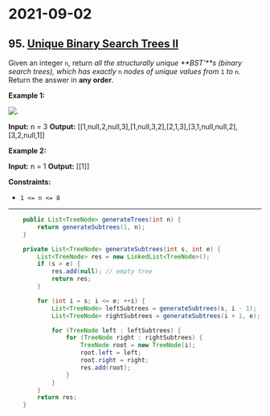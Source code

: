 # 2021-09-02

## 95. [Unique Binary Search Trees II](https://leetcode.com/problems/unique-binary-search-trees-ii/)

Given an integer `n`, return _all the structurally unique **BST'**s (binary search trees), which has exactly_ `n` _nodes of unique values from_ `1` _to_ `n`. Return the answer in **any order**.

**Example 1:**

![.](https://assets.leetcode.com/uploads/2021/01/18/uniquebstn3.jpg)

**Input:** n = 3
**Output:** \[\[1,null,2,null,3\],\[1,null,3,2\],\[2,1,3\],\[3,1,null,null,2\],\[3,2,null,1\]\]

**Example 2:**

**Input:** n = 1
**Output:** \[\[1\]\]

**Constraints:**

- `1 <= n <= 8`

---

```java
    public List<TreeNode> generateTrees(int n) {
        return generateSubtrees(1, n);
    }

    private List<TreeNode> generateSubtrees(int s, int e) {
        List<TreeNode> res = new LinkedList<TreeNode>();
        if (s > e) {
            res.add(null); // empty tree
            return res;
        }

        for (int i = s; i <= e; ++i) {
            List<TreeNode> leftSubtrees = generateSubtrees(s, i - 1);
            List<TreeNode> rightSubtrees = generateSubtrees(i + 1, e);

            for (TreeNode left : leftSubtrees) {
                for (TreeNode right : rightSubtrees) {
                    TreeNode root = new TreeNode(i);
                    root.left = left;
                    root.right = right;
                    res.add(root);
                }
            }
        }
        return res;
    }
```
